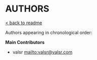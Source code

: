 # AUTHORS

[< back to readme](README.md)

Authors appearing in chronological order:

**Main Contributors**

* valsr <mailto:valsr@valsr.com>
